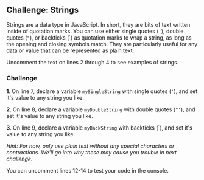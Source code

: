 ## Challenge: Strings

Strings are a data type in JavaScript. In short, they are bits of text written inside of quotation marks. You can use either single quotes (`'`), double quotes (`"`), or backticks (`) as quotation marks to wrap a string, as long as the opening and closing symbols match. They are particularly useful for any data or value that can be represented as plain text.

Uncomment the text on lines 2 through 4 to see examples of strings.

### Challenge

**1**. On line 7, declare a variable `mySingleString` with single quotes (`'`), and set it's value to any string you like.

**2**. On line 8, declare a variable `myDoubleString` with double quotes (`"'`), and set it's value to any string you like.

**3**. On line 9, declare a variable `myBackString` with backticks (`), and set it's value to any string you like.

*Hint: For now, only use plain text without any special characters or contractions. We'll go into why these may cause you trouble in next challenge.*

You can uncomment lines 12-14 to test your code in the console.